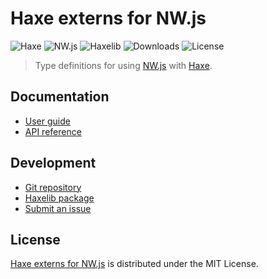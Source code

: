 # Haxe externs for NW.js
![Haxe](https://badgen.net/badge/haxe/%3E%3D4.1.0/green) ![NW.js](https://badgen.net/badge/nwjs/%3E%3D0.49.0/green) ![Haxelib](https://badgen.net/haxelib/v/nwjs) ![Downloads](https://badgen.net/haxelib/d/nwjs) ![License](https://badgen.net/badge/license/MIT/blue)

> Type definitions for using [NW.js](https://nwjs.io) with [Haxe](https://haxe.org).

## Documentation
- [User guide](https://docs.belin.io/nwjs.hx)
- [API reference](https://api.belin.io/nwjs.hx)

## Development
- [Git repository](https://git.belin.io/cedx/nwjs.hx)
- [Haxelib package](https://lib.haxe.org/p/nwjs)
- [Submit an issue](https://git.belin.io/cedx/nwjs.hx/issues)

## License
[Haxe externs for NW.js](https://docs.belin.io/nwjs.hx) is distributed under the MIT License.
